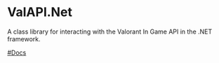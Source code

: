 # ValAPI.Net
A class library for interacting with the Valorant In Game API in the .NET framework.

[#Docs](https://github.com/brianbaldner/ValAPI.Net/wiki)

